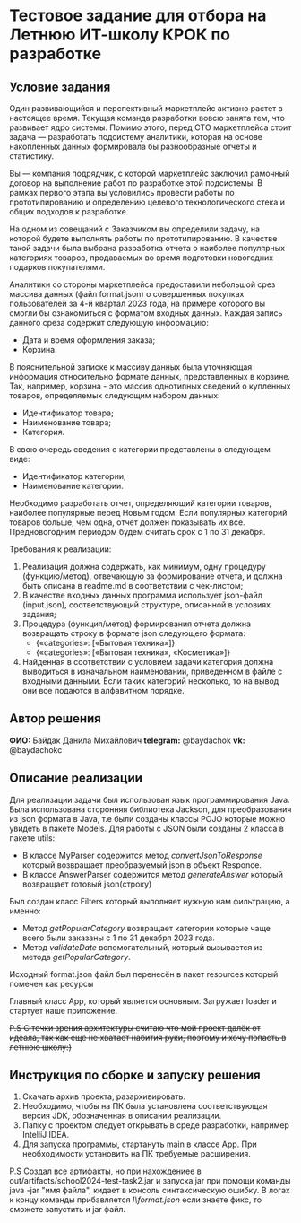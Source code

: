 # Тестовое задание для отбора на Летнюю ИТ-школу КРОК по разработке

## Условие задания
Один развивающийся и перспективный маркетплейс активно растет в настоящее время. Текущая команда разработки вовсю занята тем, что развивает ядро системы. Помимо этого, перед CTO маркетплейса стоит задача — разработать подсистему аналитики, которая на основе накопленных данных формировала бы разнообразные отчеты и статистику.

Вы — компания подрядчик, с которой маркетплейс заключил рамочный договор на выполнение работ по разработке этой подсистемы. В рамках первого этапа вы условились провести работы по прототипированию и определению целевого технологического стека и общих подходов к разработке.

На одном из совещаний с Заказчиком вы определили задачу, на которой будете выполнять работы по прототипированию. В качестве такой задачи была выбрана разработка отчета о наиболее популярных категориях товаров, продаваемых во время подготовки новогодних подарков покупателями.

Аналитики со стороны маркетплейса предоставили небольшой срез массива данных (файл format.json) о совершенных покупках пользователей за 4-й квартал 2023 года, на примере которого вы смогли бы ознакомиться с форматом входных данных. Каждая запись данного среза содержит следующую информацию:
- Дата и время оформления заказа;
- Корзина.

В пояснительной записке к массиву данных была уточняющая информация относительно формате данных, представленных в корзине. Так, например, корзина - это массив однотипных сведений о купленных товаров, определяемых следующим набором данных:
- Идентификатор товара;
- Наименование товара;
- Категория.

В свою очередь сведения о категории представлены в следующем виде:
- Идентификатор категории;
- Наименование категории.

Необходимо разработать отчет, определяющий категории товаров, наиболее популярные перед Новым годом. Если популярных категорий товаров больше, чем одна, отчет должен показывать их все. Предновогодним периодом будем считать срок с 1 по 31 декабря.

Требования к реализации:
1. Реализация должна содержать, как минимум, одну процедуру (функцию/метод), отвечающую за формирование отчета, и должна быть описана в readme.md в соответствии с чек-листом;
2. В качестве входных данных программа использует json-файл (input.json), соответствующий структуре, описанной в условиях задания;
3. Процедура (функция/метод) формирования отчета должна возвращать строку в формате json следующего формата:
   - {«categories»: [«Бытовая техника»]}
   - {«categories»: [«Бытовая техника», «Косметика»]}
4. Найденная в соответствии с условием задачи категория должна выводиться в изначальном наименовании, приведенном в файле с входными данными. Если таких категорий несколько, то на вывод они все подаются в алфавитном порядке.

## Автор решения
**ФИО:** Байдак Данила Михайлович
**telegram:** @baydachok
**vk:** @baydachokc

## Описание реализации
Для реализации задачи был использован язык программирования Java. Была использована сторонняя библиотека Jackson,
для преобразования из json формата в Java, т.е были созданы классы POJO которые можно увидеть в пакете Models.
Для работы с JSON были созданы 2 класса в пакете utils: 

- В классе MyParser содержится метод _convertJsonToResponse_ который возвращает преобразуемый json в объект Responce.
- В классе AnswerParser содержится метод _generateAnswer_ который возвращает готовый json(строку)

Был создан класс Filters который выполняет нужную нам фильтрацию, а именно:

- Метод _getPopularCategory_ возвращает категории которые чаще всего были заказаны с 1 по 31 декабря 2023 года.
- Метод _validateDate_ вспомогательный, который вызывается из метода _getPopularCategory_.

Исходный format.json файл был перенесён в пакет resources который помечен как ресурсы


Главный класс App, который является основным. Загружает loader и стартует наше приложение.

~~P.S С точки зрения архитектуры считаю что мой проект далёк от идеала, так как ещё не хватает набития руки,
поэтому и хочу попасть в летнюю школу:)~~
## Инструкция по сборке и запуску решения
1. Скачать архив проекта, разархивировать.
2. Необходимо, чтобы на ПК была установлена соответствующая версия JDK, обозначенная в описании реализации.
3. Папку с проектом следует открывать в среде разработки, например IntelliJ IDEA.
4. Для запуска программы, стартануть main в классе App. При необходимости установить на ПК требуемые расширения.

P.S Создал все артифакты, но при нахождениее в out/artifacts/school2024-test-task2.jar и запуска jar при помощи команды
java -jar "имя файла", кидает в консоль синтаксическую ошибку. В логах к концу команды прибавляется _!\format.json_
если знаете фикс, то сможете запустить и jar файл.

